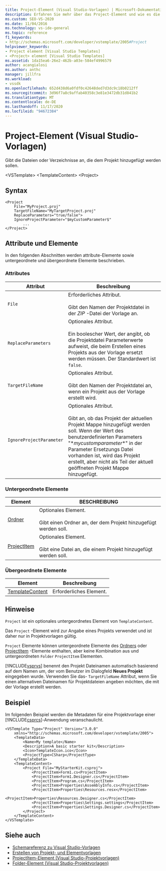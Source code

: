 ```yaml
---
title: Project-Element (Visual Studio-Vorlagen) | Microsoft-Dokumentation
description: Erfahren Sie mehr über das Project-Element und wie es die Dateien oder Verzeichnisse angibt, die dem Projekt hinzugefügt werden sollen.
ms.custom: SEO-VS-2020
ms.date: 11/04/2016
ms.technology: vs-ide-general
ms.topic: reference
f1_keywords:
- http://schemas.microsoft.com/developer/vstemplate/2005#Project
helpviewer_keywords:
- Project element [Visual Studio Templates]
- <Project> element [Visual Studio Templates]
ms.assetid: 1da15ea6-26e2-462b-a03e-584ef4996579
author: acangialosi
ms.author: anthc
manager: jillfra
ms.workload:
- vssdk
ms.openlocfilehash: 652d438d6a0fdf0c42648ded7d3dc9c18b0212ff
ms.sourcegitcommit: 3d96f7a8c9affab40358c3e81e3472db31d841b2
ms.translationtype: MT
ms.contentlocale: de-DE
ms.lasthandoff: 11/17/2020
ms.locfileid: "94672384"
---
```

# <a name="project-element-visual-studio-templates"></a>Project-Element (Visual Studio-Vorlagen)
Gibt die Dateien oder Verzeichnisse an, die dem Projekt hinzugefügt werden sollen.

 \<VSTemplate> \<TemplateContent>
 \<Project>

## <a name="syntax"></a>Syntax

```
<Project
    File="MyProject.proj"
    TargetFileName="MyTargetProject.proj"
    ReplaceParameters="true/false">
    IgnoreProjectParameter="$myCustomParameter$"
        ...
</Project>
```

## <a name="attributes-and-elements"></a>Attribute und Elemente
 In den folgenden Abschnitten werden attribute-Elemente sowie untergeordnete und übergeordnete Elemente beschrieben.

### <a name="attributes"></a>Attributes

|Attribut|Beschreibung|
|---------------|-----------------|
|`File`|Erforderliches Attribut.<br /><br /> Gibt den Namen der Projektdatei in der *ZIP* -Datei der Vorlage an.|
|`ReplaceParameters`|Optionales Attribut.<br /><br /> Ein boolescher Wert, der angibt, ob die Projektdatei Parameterwerte aufweist, die beim Erstellen eines Projekts aus der Vorlage ersetzt werden müssen. Der Standardwert ist `false`.|
|`TargetFileName`|Optionales Attribut.<br /><br /> Gibt den Namen der Projektdatei an, wenn ein Projekt aus der Vorlage erstellt wird.|
|`IgnoreProjectParameter`|Optionales Attribut.<br /><br /> Gibt an, ob das Projekt der aktuellen Projekt Mappe hinzugefügt werden soll. Wenn der Wert des benutzerdefinierten Parameters "$*mycustomparameter*$" in der Parameter Ersetzungs Datei vorhanden ist, wird das Projekt erstellt, aber nicht als Teil der aktuell geöffneten Projekt Mappe hinzugefügt.|

### <a name="child-elements"></a>Untergeordnete Elemente

|Element|BESCHREIBUNG|
|-------------|-----------------|
|[Ordner](../extensibility/folder-element-visual-studio-project-templates.md)|Optionales Element.<br /><br /> Gibt einen Ordner an, der dem Projekt hinzugefügt werden soll.|
|[ProjectItem](../extensibility/projectitem-element-visual-studio-project-templates.md)|Optionales Element.<br /><br /> Gibt eine Datei an, die einem Projekt hinzugefügt werden soll.|

### <a name="parent-elements"></a>Übergeordnete Elemente

|Element|Beschreibung|
|-------------|-----------------|
|[TemplateContent](../extensibility/templatecontent-element-visual-studio-templates.md)|Erforderliches Element.|

## <a name="remarks"></a>Hinweise
 `Project` ist ein optionales untergeordnetes Element von `TemplateContent`.

 Das `Project` -Element wird zur Angabe eines Projekts verwendet und ist daher nur in Projektvorlagen gültig.

 `Project` Elemente können untergeordnete Elemente des [Ordners](../extensibility/folder-element-visual-studio-project-templates.md) oder [ProjectItem](../extensibility/projectitem-element-visual-studio-project-templates.md) -Elemente enthalten, aber keine Kombination aus und untergeordneten `Folder` `ProjectItem` Elementen.

 [!INCLUDE[vsprvs](../code-quality/includes/vsprvs_md.md)] benennt den Projekt Dateinamen automatisch basierend auf dem Namen um, der vom Benutzer im Dialogfeld **Neues Projekt** eingegeben wurde. Verwenden Sie das- `TargetFileName` Attribut, wenn Sie einen alternativen Dateinamen für Projektdateien angeben möchten, die mit der Vorlage erstellt werden.

## <a name="example"></a>Beispiel
 Im folgenden Beispiel werden die Metadaten für eine Projektvorlage einer [!INCLUDE[csprcs](../data-tools/includes/csprcs_md.md)]-Anwendung veranschaulicht.

```
<VSTemplate Type="Project" Version="3.0.0"
    xmlns="http://schemas.microsoft.com/developer/vstemplate/2005">
    <TemplateData>
        <Name>My template</Name>
        <Description>A basic starter kit</Description>
        <Icon>TemplateIcon.ico</Icon>
        <ProjectType>CSharp</ProjectType>
    </TemplateData>
    <TemplateContent>
        <Project File="MyStarterKit.csproj">
            <ProjectItem>Form1.cs<ProjectItem>
            <ProjectItem>Form1.Designer.cs</ProjectItem>
            <ProjectItem>Program.cs</ProjectItem>
            <ProjectItem>Properties\AssemblyInfo.cs</ProjectItem>
            <ProjectItem>Properties\Resources.resx</ProjectItem>
            <ProjectItem>Properties\Resources.Designer.cs</ProjectItem>
            <ProjectItem>Properties\Settings.settings</ProjectItem>
            <ProjectItem>Properties\Settings.Designer.cs</ProjectItem>
        </Project>
    </TemplateContent>
</VSTemplate>
```

## <a name="see-also"></a>Siehe auch
- [Schemareferenz zu Visual Studio-Vorlagen](../extensibility/visual-studio-template-schema-reference.md)
- [Erstellen von Projekt- und Elementvorlagen](../ide/creating-project-and-item-templates.md)
- [ProjectItem-Element (Visual Studio-Projektvorlagen)](../extensibility/projectitem-element-visual-studio-project-templates.md)
- [Folder-Element (Visual Studio-Projektvorlagen)](../extensibility/folder-element-visual-studio-project-templates.md)
